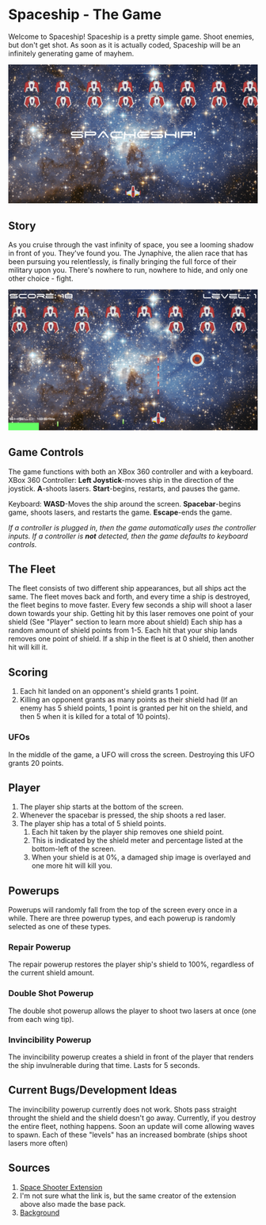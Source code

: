 # Spaceship - The Game
Welcome to Spaceship!
Spaceship is a pretty simple game. Shoot enemies, but don't get shot.
As soon as it is actually coded, Spaceship will be an infinitely generating game of mayhem.

![Title Screen](https://raw.githubusercontent.com/CactusBro74/spaceship/maseter/TitleScreen.png)

## Story
As you cruise through the vast infinity of space, you see a looming shadow in front of you. They've found you. The Jynaphive, the alien race that has been pursuing you relentlessly, is finally bringing the full force of their military upon you. There's nowhere to run, nowhere to hide, and only one other choice - fight.

![Gameplay](https://raw.githubusercontent.com/CactusBro74/spaceship/maseter/Gameplay.png)

## Game Controls
The game functions with both an XBox 360 controller and with a keyboard.
XBox 360 Controller: 
  **Left Joystick**-moves ship in the direction of the joystick.
  **A**-shoots lasers.
  **Start**-begins, restarts, and pauses the game.
 
Keyboard:
  **WASD**-Moves the ship around the screen.
  **Spacebar**-begins game, shoots lasers, and restarts the game.
  **Escape**-ends the game.
  
*If a controller is plugged in, then the game automatically uses the controller inputs.
If a controller is __not__ detected, then the game defaults to keyboard controls.*
  
## The Fleet
The fleet consists of two different ship appearances, but all ships act the same.
The fleet moves back and forth, and every time a ship is destroyed, the fleet begins to move faster.
Every few seconds a ship will shoot a laser down towards your ship. Getting hit by this laser removes one point of your shield (See "Player" section to learn more about shield)
Each ship has a random amount of shield points from 1-5. Each hit that your ship lands removes one point of shield. If a ship in the fleet is at 0 shield, then another hit will kill it.

## Scoring
1. Each hit landed on an opponent's shield grants 1 point.
1. Killing an opponent grants as many points as their shield had (If an enemy has 5 shield points, 1 point is granted per hit on the shield, and then 5 when it is killed for a total of 10 points).

### UFOs
In the middle of the game, a UFO will cross the screen. Destroying this UFO grants 20 points.

## Player
1. The player ship starts at the bottom of the screen.
1. Whenever the spacebar is pressed, the ship shoots a red laser.
1. The player ship has a total of 5 shield points.
   1. Each hit taken by the player ship removes one shield point.
   1. This is indicated by the shield meter and percentage listed at the bottom-left of the screen.
   1. When your shield is at 0%, a damaged ship image is overlayed and one more hit will kill you.

## Powerups
Powerups will randomly fall from the top of the screen every once in a while.
There are three powerup types, and each powerup is randomly selected as one of these types.

### Repair Powerup
The repair powerup restores the player ship's shield to 100%, regardless of the current shield amount.


### Double Shot Powerup
The double shot powerup allows the player to shoot two lasers at once (one from each wing tip).


### Invincibility Powerup
The invincibility powerup creates a shield in front of the player that renders the ship invulnerable during that time. Lasts for 5 seconds.


## Current Bugs/Development Ideas
The invincibility powerup currently does not work. Shots pass straight throught the shield and the shield doesn't go away.
Currently, if you destroy the entire fleet, nothing happens. Soon an update will come allowing waves to spawn. Each of these "levels" has an increased bombrate (ships shoot lasers more often)

## Sources
1. [Space Shooter Extension](https://opengameart.org/content/space-shooter-extension-250)
1. I'm not sure what the link is, but the same creator of the extension above also made the base pack.
1. [Background](https://simple.wikipedia.org/wiki/Outer_space)

